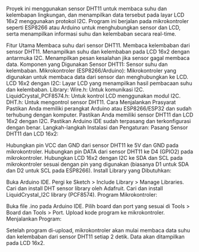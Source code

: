Proyek ini menggunakan sensor DHT11 untuk membaca suhu dan kelembapan lingkungan, dan menampilkan data tersebut pada layar LCD 16x2 menggunakan protokol I2C. Program ini berjalan pada mikrokontroler seperti ESP8266 atau Arduino untuk menghubungkan sensor dan LCD, serta menampilkan informasi suhu dan kelembaban secara real-time.

Fitur Utama
Membaca suhu dari sensor DHT11.
Membaca kelembaban dari sensor DHT11.
Menampilkan suhu dan kelembaban pada LCD 16x2 dengan antarmuka I2C.
Menampilkan pesan kesalahan jika sensor gagal membaca data.
Komponen yang Digunakan
Sensor DHT11: Sensor suhu dan kelembaban.
Mikrokontroler (ESP8266/Arduino): Mikrokontroler yang digunakan untuk membaca data dari sensor dan menghubungkan ke LCD.
LCD 16x2 dengan I2C: Layar LCD yang menampilkan hasil pembacaan suhu dan kelembaban.
Library:
Wire.h: Untuk komunikasi I2C.
LiquidCrystal_PCF8574.h: Untuk kontrol LCD menggunakan modul I2C.
DHT.h: Untuk mengontrol sensor DHT11.
Cara Menjalankan
Prasyarat
Pastikan Anda memiliki perangkat Arduino atau ESP8266/ESP32 dan sudah terhubung dengan komputer.
Pastikan Anda memiliki sensor DHT11 dan LCD 16x2 dengan I2C.
Pastikan Arduino IDE sudah terpasang dan terkonfigurasi dengan benar.
Langkah-langkah Instalasi dan Pengaturan:
Pasang Sensor DHT11 dan LCD 16x2:

Hubungkan pin VCC dan GND dari sensor DHT11 ke 5V dan GND pada mikrokontroler.
Hubungkan pin DATA dari sensor DHT11 ke D4 (GPIO2) pada mikrokontroler.
Hubungkan LCD 16x2 dengan I2C ke SDA dan SCL pada mikrokontroler sesuai dengan pin yang digunakan (biasanya D1 untuk SDA dan D2 untuk SCL pada ESP8266).
Install Library yang Dibutuhkan:

Buka Arduino IDE.
Pergi ke Sketch > Include Library > Manage Libraries.
Cari dan install DHT sensor library oleh Adafruit.
Cari dan install LiquidCrystal_I2C library (PCF8574).
Program Mikrokontroler:

Buka file .ino pada Arduino IDE.
Pilih board dan port yang sesuai di Tools > Board dan Tools > Port.
Upload kode program ke mikrokontroler.
Menjalankan Program:

Setelah program di-upload, mikrokontroler akan mulai membaca data suhu dan kelembaban dari sensor DHT11 setiap 2 detik.
Data akan ditampilkan pada LCD 16x2.

